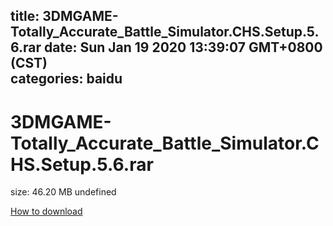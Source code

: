 
title: 3DMGAME-Totally_Accurate_Battle_Simulator.CHS.Setup.5.6.rar
date: Sun Jan 19 2020 13:39:07 GMT+0800 (CST)    
categories: baidu
---

# 3DMGAME-Totally_Accurate_Battle_Simulator.CHS.Setup.5.6.rar
size: 46.20 MB
 undefined
 

[How to download](https://bpcam.bemobtrk.com/go/2ceec3aa-1ca2-46d6-b9ff-aaa5c184517c?jno=1210)